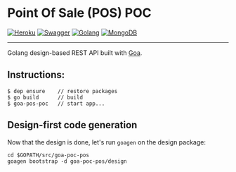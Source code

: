 # Point Of Sale (POS) POC
[![Heroku](https://heroku-badge.herokuapp.com/?app=psavelis&root=ui&svg=1)](https://psavelis.herokuapp.com/pos/v1/purchases/5a07c7c3f44ead00043e5f96)
[![Swagger](https://img.shields.io/swagger/valid/2.0/https/raw.githubusercontent.com/psavelis/goa-pos-poc/master/public/swagger/swagger.json.svg)](https://raw.githubusercontent.com/psavelis/goa-pos-poc/master/public/swagger/swagger.json)
[![Golang](https://img.shields.io/badge/language-go-blue.svg)](https://img.shields.io/badge/language-go-blue.svg)
[![MongoDB](https://img.shields.io/badge/dbengine-mongodb%203.2-yellow.svg)](https://img.shields.io/badge/dbengine-mongodb%203.2-yellow.svg)

---
Golang design-based REST API built with [Goa](https://goa.design/).

## Instructions:
```
$ dep ensure    // restore packages
$ go build      // build
$ goa-pos-poc   // start app...
```

## Design-first code generation
Now that the design is done, let's run `goagen` on the design package:
```
cd $GOPATH/src/goa-poc-pos
goagen bootstrap -d goa-poc-pos/design
```
